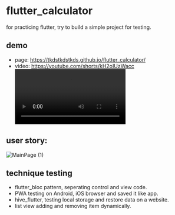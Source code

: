 # flutter_calculator
for practicing flutter, try to build a simple project for testing.

## demo
* page: https://tkdstkdstkds.github.io/flutter_calculator/
* video: https://youtube.com/shorts/kH2oIUzWacc
<video src="https://github.com/user-attachments/assets/e05c3076-90c5-4bca-badb-b054f3a753a2"></video>

## user story:
![MainPage (1)](https://github.com/user-attachments/assets/6778d706-7836-4228-af4f-b1624482425b)

## technique testing
* flutter_bloc pattern, seperating control and view code.
* PWA testing on Android, iOS browser and saved it like app.
* hive_flutter, testing local storage and restore data on a website.
* list view adding and removing item dynamically.

